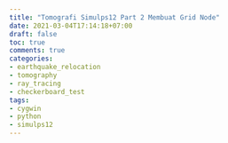```yaml
---
title: "Tomografi Simulps12 Part 2 Membuat Grid Node"
date: 2021-03-04T17:14:18+07:00
draft: false
toc: true
comments: true
categories:
- earthquake_relocation
- tomography
- ray_tracing
- checkerboard_test
tags:
- cygwin
- python
- simulps12
---
```


